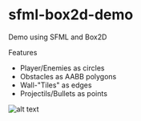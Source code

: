 # sfml-box2d-demo

Demo using SFML and Box2D

Features
- Player/Enemies as circles
- Obstacles as AABB polygons
- Wall-"Tiles" as edges
- Projectils/Bullets as points

![alt text](https://raw.githubusercontent.com/cgloeckner/sfml-box2d-demo/master/screenshot.png "Screenshot")

